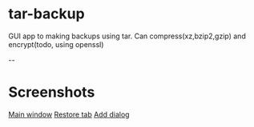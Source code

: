 # tar-backup

GUI app to making backups using tar. Can compress(xz,bzip2,gzip) and encrypt(todo, using openssl)

--
# Screenshots

[Main window](https://docs.google.com/file/d/0B7nxOyrvj2IieWZPd3ppd2phNzQ/edit?usp=sharing)
[Restore tab](https://docs.google.com/file/d/0B7nxOyrvj2IiNHhwOXpIQUJsV1k/edit?usp=sharing)
[Add dialog](https://docs.google.com/file/d/0B7nxOyrvj2IiRHdXTkVUeXlHTlk/edit?usp=sharing)

